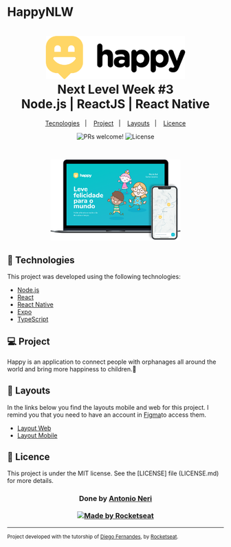 # HappyNLW
<h1 align="center">
    <img alt="Happy" src="logo.svg" height="100px" />
    <br>Next Level Week #3<br/>
    Node.js | ReactJS | React Native
</h1>


<p align="center">
  <a href="#-Technologies">Tecnologies</a>&nbsp;&nbsp;&nbsp;|&nbsp;&nbsp;&nbsp;
  <a href="#-project">Project</a>&nbsp;&nbsp;&nbsp;|&nbsp;&nbsp;&nbsp;
  <a href="#-layouts">Layouts</a>&nbsp;&nbsp;&nbsp;|&nbsp;&nbsp;&nbsp;
  <a href="#memo-licence">Licence</a>
</p>

<p align="center">
 <img src="https://img.shields.io/static/v1?label=PRs&message=welcome&color=15C3D6&labelColor=000000" alt="PRs welcome!" />

  <img alt="License" src="https://img.shields.io/static/v1?label=license&message=MIT&color=15C3D6&labelColor=000000">
</p>

<br>

<p align="center">
  <img alt="hAppy" src="happy.png" width="60%">
</p>

## 🚀 Technologies
This project was developed using the following technologies:

- [Node.js](https://nodejs.org/en/)
- [React](https://reactjs.org)
- [React Native](https://facebook.github.io/react-native/)
- [Expo](https://expo.io/)
- [TypeScript](https://www.typescriptlang.org/)

## 💻 Project

Happy is an application to connect people with orphanages all around the world and bring more happiness to children.💜

## 🔖 Layouts
In the links below you find the layouts mobile and web for this project. I remind you that you need to have an account in [Figma](http://figma.com/)to access them.

- [Layout Web](https://www.figma.com/file/mDEbnoojksG4w8sOxmudh3/Happy-Web)
- [Layout Mobile](https://www.figma.com/file/X27FfVxAgy9f5IFa7ONlph/Happy-Mobile)



## :memo: Licence

This project is under the MIT license. See the [LICENSE] file (LICENSE.md) for more details.
<h3 align="center">
Done by <a href="https://www.linkedin.com/in/antonio-neri-6789828/">Antonio Neri</a>
<br><br>
<a href="https://rocketseat.com.br">
  <img alt="Made by Rocketseat" src="https://img.shields.io/badge/made%20by-Rocketseat-%237519C1">
</a>
</h3>

---
<sup>Project developed with the tutorship of [Diego Fernandes](https://github.com/diego3g), by [Rocketseat](rocketseat.com.br).</sup>

